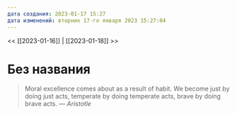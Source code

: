 ```yaml
---
дата создания: 2023-01-17 15:27
дата изменений: вторник 17-го января 2023 15:27:04
---
```


<< [[2023-01-16]] | [[2023-01-18]] >>

# Без названия

> Moral excellence comes about as a result of habit. We become just by doing just acts, temperate by doing temperate acts, brave by doing brave acts.
> — <cite>Aristotle</cite>